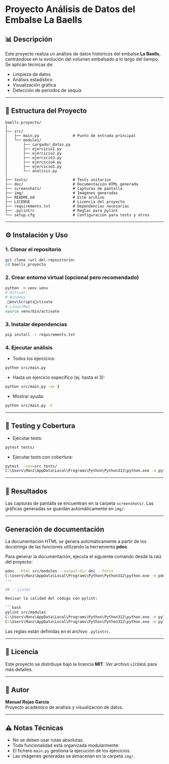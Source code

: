 # Proyecto Análisis de Datos del Embalse La Baells


## 📊 Descripción

Este proyecto realiza un análisis de datos históricos del embalse **La Baells**, centrándose en la evolución del volumen embalsado a lo largo del tiempo. Se aplican técnicas de:

- Limpieza de datos
- Análisis estadístico
- Visualización gráfica
- Detección de periodos de sequía

---

## 📁 Estructura del Proyecto

```
baells_proyecto/
│
├── src/
│   ├── main.py               # Punto de entrada principal
│   └── modules/
│       ├── cargador_datos.py
│       ├── ejercicio1.py
│       ├── ejercicio2.py
│       ├── ejercicio3.py
│       ├── ejercicio4.py
│       ├── ejercicio5.py
│       └── analisis.py
│
├── tests/                    # Tests unitarios
├── doc/                      # Documentación HTML generada
├── screenshots/              # Capturas de pantalla
├── img/                      # Imágenes generadas
├── README.md                 # Este archivo
├── LICENSE                   # Licencia del proyecto
├── requirements.txt          # Dependencias necesarias
├── .pylintrc                 # Reglas para pylint
└── setup.cfg                 # Configuración para tests y otros
```

---

## ⚙️ Instalación y Uso

### 1. Clonar el repositorio

```bash
git clone <url-del-repositorio>
cd baells_proyecto
```

### 2. Crear entorno virtual (opcional pero recomendado)

```bash
python -m venv venv
# Activar:
# Windows
.env\Scriptsctivate
# Linux/Mac
source venv/bin/activate
```

### 3. Instalar dependencias

```bash
pip install -r requirements.txt
```

### 4. Ejecutar análisis

- Todos los ejercicios:

```bash
python src/main.py
```

- Hasta un ejercicio específico (ej. hasta el 3):

```bash
python src/main.py -ex 3
```

- Mostrar ayuda:

```bash
python src/main.py -h
```

---

## 🧪 Testing y Cobertura

- Ejecutar tests:

```bash
pytest tests/
```

- Ejecutar tests con cobertura:

```bash
pytest --cov=src tests/
C:\Users\Manz\AppData\Local\Programs\Python\Python312\python.exe -m pytest --cov=src tests/
```

---

## 📸 Resultados

Las capturas de pantalla se encuentran en la carpeta `screenshots/`. Las gráficas generadas se guardan automáticamente en `img/`.

---

## Generación de documentación

La documentación HTML se genera automáticamente a partir de los docstrings de las funciones utilizando la herramienta **pdoc**.

Para generar la documentación, ejecuta el siguiente comando desde la raíz del proyecto:

```bash
pdoc --html src/modules --output-dir doc --force
C:\Users\Manz\AppData\Local\Programs\Python\Python312\python.exe -m pdoc src/modules --output-dir doc
---

## ✅ Linter

Revisar la calidad del código con pylint:

```bash
pylint src/modules
C:\Users\Manz\AppData\Local\Programs\Python\Python312\python.exe -m pylint src/modules
C:\Users\Manz\AppData\Local\Programs\Python\Python312\python.exe -m pylint --generate-rcfile > .pylintrc
```

Las reglas están definidas en el archivo `.pylintrc`.

---

## 📝 Licencia

Este proyecto se distribuye bajo la licencia **MIT**. Ver archivo `LICENSE` para más detalles.

---

## 👤 Autor

**Manuel Rojas García**  
Proyecto académico de análisis y visualización de datos.

---

## ⚠️ Notas Técnicas

- No se deben usar rutas absolutas.
- Toda funcionalidad está organizada modularmente.
- El fichero `main.py` gestiona la ejecución de los ejercicios.
- Las imágenes generadas se almacenan en la carpeta `img/`.
